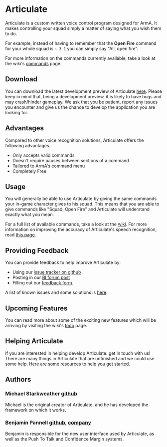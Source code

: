 # Articulate
Articulate is a custom written voice control program designed for ArmA. It makes controlling your squad simply a matter of saying what you wish them to do.

For example, instead of having to remember that the **Open Fire** command for your whole squad is `~ 3 1` you can simply say "All, open fire".

For more information on the commands currently available, take a look at the wiki's [commands](https://github.com/Mpstark/articulate/wiki/Commands) page.

## Download
You can download the latest development preview of Articulate [here](https://github.com/Mpstark/articulate/wiki/Development-Preview). Please keep in mind that, being a development preview, it is likely to have bugs and may crash/hinder gameplay. We ask that you be patient, report any issues you encounter and give us the chance to develop the application you are looking for.

## Advantages
Compared to other voice recognition solutions, Articulate offers the following advantages.

- Only accepts valid commands
- Doesn't require pauses between sections of a command
- Tailored to ArmA's command menu
- Completely Free

## Usage
You will generally be able to use Articulate by giving the same commands your in-game character gives to his squad. This means that you are able to give commands like "Squad, Open Fire" and Articulate will understand exactly what you mean.

For a full list of available commands, take a look at the [wiki](https://github.com/Mpstark/articulate/wiki/Commands).
For more information on improving the accuracy of Articulate's speech recognition, read [this page](https://github.com/Mpstark/articulate/wiki/Improving-Speech-Recognition).

## Providing Feedback
You can provide feedback to help improve Articulate by:

* Using our [issue tracker on github](https://github.com/Mpstark/articulate/issues/)
* Posting in our [BI forum post](http://forums.bistudio.com/showthread.php?166228-Articulate-Squad-Voice-Command-Utility-for-Arma-3)
* Filling out our [feedback form](https://docs.google.com/forms/d/17Mpe3nCUXEQGAWjrR75tzwZjYNH4jk6Z5DRpzZfmT7Y/viewform).

A list of known issues and some solutions is [here](https://github.com/Mpstark/Articulate/wiki/Known-Issues-and-Solutions).

## Upcoming Features
You can read more about some of the exciting new features which will be arriving by visiting the wiki's [todo](https://github.com/Mpstark/articulate/wiki/Todo) page.

## Helping Articulate
If you are interested in helping develop Articulate: get in touch with us! There are many things in Articulate that are unfinished and we could use some help. [Here are some resources to help you get started.](https://github.com/Mpstark/Articulate/wiki/Team-Resources)

## Authors
### Michael Starkweather [github](https://github.com/Mpstark)
Michael is the original creator of Articulate, and he has developed the framework on which it works.

### Benjamin Pannell [github](https://github.com/SPARTAN563), [company](https://sierrasoftworks.com)
Benjamin is responsible for the new user interface used by Articulate, as well as the Push To Talk and Confidence Margin systems.